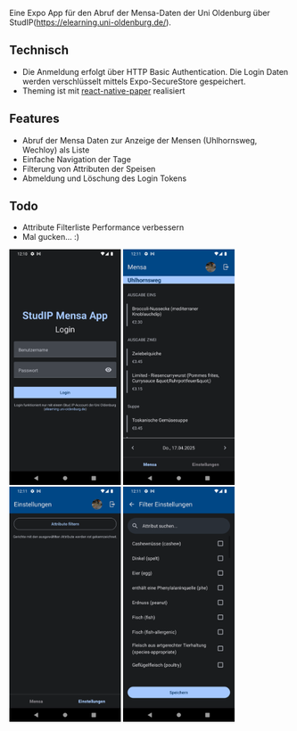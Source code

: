 Eine Expo App für den Abruf der Mensa-Daten der Uni Oldenburg über StudIP(https://elearning.uni-oldenburg.de/).

## Technisch
- Die Anmeldung erfolgt über HTTP Basic Authentication. Die Login Daten werden verschlüsselt mittels Expo-SecureStore gespeichert.
- Theming ist mit [react-native-paper](https://callstack.github.io/react-native-paper/) realisiert

## Features
- Abruf der Mensa Daten zur Anzeige der Mensen (Uhlhornsweg, Wechloy) als Liste
- Einfache Navigation der Tage
- Filterung von Attributen der Speisen
- Abmeldung und Löschung des Login Tokens

## Todo
- Attribute Filterliste Performance verbessern
- Mal gucken... :)

<img src="docs/images/Screenshot_1745021466.png" width="200" />
<img src="docs/images/Screenshot_1745021504.png" width="200" />
<img src="docs/images/Screenshot_1745021513.png" width="200" />
<img src="docs/images/Screenshot_1745021516.png" width="200" />